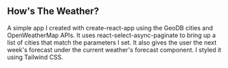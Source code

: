 ## How's The Weather?

A simple app I created with create-react-app using the GeoDB cities and OpenWeatherMap APIs. It uses react-select-async-paginate to bring up a list of cities that match the parameters I set. It also gives the user the next week's forecast under the current weather's forecast component. I styled it using Tailwind CSS.

